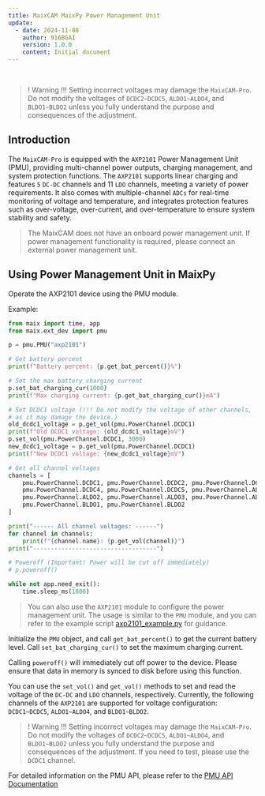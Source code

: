 ```yaml
---
title: MaixCAM MaixPy Power Management Unit
update:
  - date: 2024-11-08
    author: 916BGAI
    version: 1.0.0
    content: Initial document
---
```


<br/>

>! Warning !!!
>Setting incorrect voltages may damage the `MaixCAM-Pro`. Do not modify the voltages of `DCDC2~DCDC5`, `ALDO1~ALDO4`, and `BLDO1~BLDO2` unless you fully understand the purpose and consequences of the adjustment.

## Introduction

The `MaixCAM-Pro` is equipped with the `AXP2101` Power Management Unit (PMU), providing multi-channel power outputs, charging management, and system protection functions. The `AXP2101` supports linear charging and features `5` `DC-DC` channels and 11 `LDO` channels, meeting a variety of power requirements. It also comes with multiple-channel `ADCs` for real-time monitoring of voltage and temperature, and integrates protection features such as over-voltage, over-current, and over-temperature to ensure system stability and safety.

> The MaixCAM does not have an onboard power management unit. If power management functionality is required, please connect an external power management unit.

## Using Power Management Unit in MaixPy

Operate the AXP2101 device using the PMU module.

Example:

```python
from maix import time, app
from maix.ext_dev import pmu

p = pmu.PMU("axp2101")

# Get battery percent
print(f"Battery percent: {p.get_bat_percent()}%")

# Set the max battery charging current
p.set_bat_charging_cur(1000)
print(f"Max charging current: {p.get_bat_charging_cur()}mA")

# Set DCDC1 voltage (!!! Do not modify the voltage of other channels,
# as it may damage the device.)
old_dcdc1_voltage = p.get_vol(pmu.PowerChannel.DCDC1)
print(f"Old DCDC1 voltage: {old_dcdc1_voltage}mV")
p.set_vol(pmu.PowerChannel.DCDC1, 3000)
new_dcdc1_voltage = p.get_vol(pmu.PowerChannel.DCDC1)
print(f"New DCDC1 voltage: {new_dcdc1_voltage}mV")

# Get all channel voltages
channels = [
    pmu.PowerChannel.DCDC1, pmu.PowerChannel.DCDC2, pmu.PowerChannel.DCDC3,
    pmu.PowerChannel.DCDC4, pmu.PowerChannel.DCDC5, pmu.PowerChannel.ALDO1,
    pmu.PowerChannel.ALDO2, pmu.PowerChannel.ALDO3, pmu.PowerChannel.ALDO4,
    pmu.PowerChannel.BLDO1, pmu.PowerChannel.BLDO2
]

print("------ All channel voltages: ------")
for channel in channels:
    print(f"{channel.name}: {p.get_vol(channel)}")
print("-----------------------------------")

# Poweroff (Important! Power will be cut off immediately)
# p.poweroff()

while not app.need_exit():
    time.sleep_ms(1000)
```

> You can also use the `AXP2101` module to configure the power management unit. The usage is similar to the `PMU` module, and you can refer to the example script [axp2101_example.py](https://github.com/sipeed/MaixPy/blob/main/examples/ext_dev/pmu/pmu_axp2101/axp2101_example.py) for guidance.

Initialize the `PMU` object, and call `get_bat_percent()` to get the current battery level. Call `set_bat_charging_cur()` to set the maximum charging current.

Calling `poweroff()` will immediately cut off power to the device. Please ensure that data in memory is synced to disk before using this function.

You can use the `set_vol()` and `get_vol()` methods to set and read the voltage of the `DC-DC` and `LDO` channels, respectively. Currently, the following channels of the `AXP2101` are supported for voltage configuration: `DCDC1~DCDC5`, `ALDO1~ALDO4`, and `BLDO1~BLDO2`.

>! Warning !!!
>Setting incorrect voltages may damage the `MaixCAM-Pro`. Do not modify the voltages of `DCDC2~DCDC5`, `ALDO1~ALDO4`, and `BLDO1~BLDO2` unless you fully understand the purpose and consequences of the adjustment. If you need to test, please use the `DCDC1` channel.

For detailed information on the PMU API, please refer to the [PMU API Documentation](../../../api/maix/ext_dev/pmu.md)